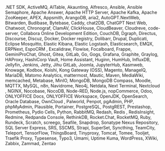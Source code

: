 .NET SDK, ActiveMQ, AITable, Akaunting, Alfresco, Ansible, Ansible Semaphore, Apache Answer, Apache HTTP Server, Apache Kafka, Apache ZooKeeper, APEX, Appsmith, ArangoDB, aria2, AutoGPT.NextWeb, Bitwarden, Budibase, Bytebase, Caddy, chat2DB, ChatGPT Next Web, Chatwoot, Chronograf, ClamAV, ClickHouse, CloudBeaver, Cloudreve, code-server, Collabora Online Development Edition, CouchDB, Dgraph, Directus, Discourse, Discuz, Docker, Docker registry, Dolibarr, Drupal, Duplicati, Eclipse Mosquitto, Elastic Kibana, Elastic Logstash, Elasticsearch, EMQX, ERPNext, EspoCRM , Excalidraw, Flowise, Focalboard, Frappe, GeminiProChat, Ghost, Gitea, GitLab, Go, Gogs, Grafana, Graphite, Graylog, HAProxy, HashiCorp Vault, Home Assistant, Huginn, HumHub, InfluxDB, Jellyfin, Jenkins, Jetty, Jihu GitLab, Joomla, JupyterHub, Kasmweb, Knowage, Kodbox, Koishi, Kong Gateway (OSS), Magento, ManageIQ, MariaDB, Matomo Analytics, mattermost, Mautic, Maven, MediaWiki, memcached, Metabase, MinIO, MongoDB, MongoDB Compass, Moodle, MQTTX, MySQL, n8n, Navidrome, Neo4j, Netdata, Next Terminal, Nextcloud , NGINX, Nocobase, NocoDB, Node-RED, Node.js, nopCommerce, Odoo, ONLYOFFICE Docs, ONLYOFFICE Workspace, OpenJDK, OpenSearch, Oracle Database, OwnCloud , Palworld, Penpot, pgAdmin, PHP, phpMyAdmin, Plausible, Portainer, PostgreSQL, PostgREST, Prestashop, Prometheus, Pydio Cells, Python, RabbitMQ, Redash, Redis , RedisInsight, Redmine, Redpanda Console, RethinkDB, Rocket.Chat, RocketMQ, Ruby, Rundeck, Scratch, screego, Seafile, Snapdrop, Sonatype Nexus Repository, SQL Server Express, SRS, SSCMS, Strapi, SuperSet, Syncthing, TeamCity, Teleport, TensorFlow, ThingsBoard, Tinyproxy, Tomcat, Tomee, Tooljet, Traefik Proxy, Typesense, Typo3, Umami, Uptime Kuma, WordPress, XWiki, Zabbix, Zammad, Zentao
